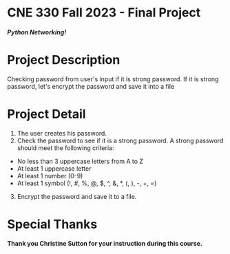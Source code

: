 # CNE 330 Fall 2023 - Final Project

##### Python Networking!

# Project Description
Checking password from user's input if it is strong password.
If it is strong password, let's encrypt the password and save it into a file

# Project Detail 

1. The user creates his password.
1. Check the password to see if it is a strong password.
A strong password should meet the following criteria:
* No less than 3 uppercase letters from A to Z
* At least 1 uppercase letter
* At least 1 number (0-9)
* At least 1 symbol (!, #, %, @, $, ^, &, *, (, ), -, +, =)
3. Encrypt the password and save it to a file.


# Special Thanks

#### Thank you Christine Sutton for your instruction during this course.
